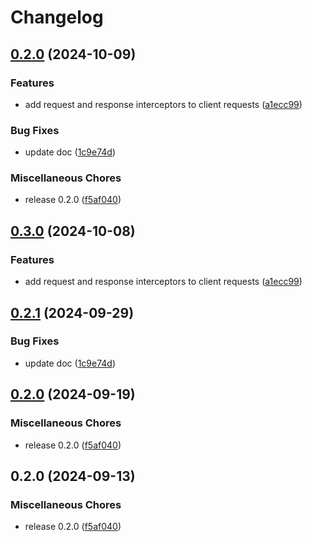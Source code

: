 # Changelog

## [0.2.0](https://github.com/linuxscreen/axios4go/compare/v0.3.0...v0.2.0) (2024-10-09)


### Features

* add request and response interceptors to client requests ([a1ecc99](https://github.com/linuxscreen/axios4go/commit/a1ecc998aa96eaf32404204be4d36f8f9f01d26a))


### Bug Fixes

* update doc ([1c9e74d](https://github.com/linuxscreen/axios4go/commit/1c9e74d1db623fa0acfffa168f268665bf539516))


### Miscellaneous Chores

* release 0.2.0 ([f5af040](https://github.com/linuxscreen/axios4go/commit/f5af040ab3a15fff104d8154f79f59bcdc46292a))

## [0.3.0](https://github.com/rezmoss/axios4go/compare/v0.2.1...v0.3.0) (2024-10-08)


### Features

* add request and response interceptors to client requests ([a1ecc99](https://github.com/rezmoss/axios4go/commit/a1ecc998aa96eaf32404204be4d36f8f9f01d26a))

## [0.2.1](https://github.com/rezmoss/axios4go/compare/v0.2.0...v0.2.1) (2024-09-29)


### Bug Fixes

* update doc ([1c9e74d](https://github.com/rezmoss/axios4go/commit/1c9e74d1db623fa0acfffa168f268665bf539516))

## [0.2.0](https://github.com/rezmoss/axios4go/compare/v0.1.0...v0.2.0) (2024-09-19)


### Miscellaneous Chores

* release 0.2.0 ([f5af040](https://github.com/rezmoss/axios4go/commit/f5af040ab3a15fff104d8154f79f59bcdc46292a))

## 0.2.0 (2024-09-13)


### Miscellaneous Chores

* release 0.2.0 ([f5af040](https://github.com/Blackvote/axios4go/commit/f5af040ab3a15fff104d8154f79f59bcdc46292a))
